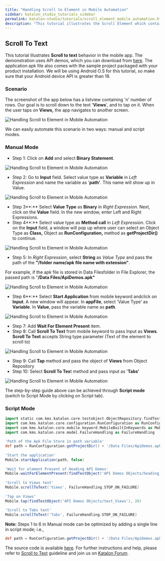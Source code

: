 ```yaml
---
title: "Handling Scroll to Element in Mobile Automation"
sidebar: katalon_studio_tutorials_sidebar
permalink: katalon-studio/tutorials/scroll_element_mobile_automation.html
description: "This tutorial illustrates the Scroll Element which contains the given text in the mobile automation via a sample project in Katalon Studio."
---
```

Scroll To Text
--------------

This tutorial illustrates **Scroll to text** behavior in the mobile app. The demonstration uses API demos, which you can download from [here](https://github.com/katalon-studio/katalon-mobile-automation/blob/master/Data%20Files/ApiDemos.apk). The application apk file also comes with the sample project packaged with your product installation. We will be using Android O.S for this tutorial, so make sure that your Android device API is greater than 18.

### Scenario

The screenshot of the app below has a listview containing 'n' number of rows. Our goal is to scroll down to the text '**Views**', and to tap on it. When the user taps on **Views,** the app navigates to another screen.

![Handling Scroll to Element in Mobile Automation](../../images/katalon-studio/tutorials/scroll_element_mobile_automation/Handling-Scroll-to-Element-in-Mobile-Automation.png)

We can easily automate this scenario in two ways: manual and script modes.

### Manual Mode

*   Step 1: Click on **Add** and select **Binary Statement**.

![Handling Scroll to Element in Mobile Automation ](../../images/katalon-studio/tutorials/scroll_element_mobile_automation/Handling-Scroll-to-Element-in-Mobile-Automation-1.png)

*   Step 2: Go to **Input** field. Select value type as **Variable** in _Left Expression_ and name the variable as '**path'**. This name will show up in Value.

![Handling Scroll to Element in Mobile Automation](../../images/katalon-studio/tutorials/scroll_element_mobile_automation/Handling-Scroll-to-Element-in-Mobile-Automation-2.png)

*   Step 3**:** Select **Value Type** as **Binary** in _Right Expression_. Next, click on the **Value** field. In the new window, enter Left and Right Expressions.
*   Step 4**:** Select value type as **Method call** in _Left Expression_. Click on the **Input** field, a window will pop up where user can select an Object Type as **Class,** Object as **RunConfiguration,** method as **getProjectDir()** to continue.

![Handling Scroll to Element in Mobile Automation](../../images/katalon-studio/tutorials/scroll_element_mobile_automation/Handling-Scroll-to-Element-in-Mobile-Automation-3.png)

*   Step 5: In _Right Expression_, select **String** as _Value Type_ and pass the path of the **"/folder name/apk file name with extension"**.

For example, if the apk file is stored in Data Filesfolder in File Explorer, the passed path is "**/Data Files/ApiDemos.apk"**

![Handling Scroll to Element in Mobile Automation](../../images/katalon-studio/tutorials/scroll_element_mobile_automation/Handling-Scroll-to-Element-in-Mobile-Automation-5.png)

*   Step 6**:** Select **Start Application** from mobile keyword andclick on **Input**. A new window will appear. In **appFile**, select 'Value Type' as **Variable**. In **Value**, pass the variable name as **path**.

![Handling Scroll to Element in Mobile Automation](../../images/katalon-studio/tutorials/scroll_element_mobile_automation/Handling-Scroll-to-Element-in-Mobile-Automation-6.png)

*   Step 7: Add **Wait For Element Present** item.
*   Step 8: Call **Scroll To Text** from mobile keyword to pass Input as **Views**. **Scroll To Text** accepts String type parameter (Text of the element to scroll to)

![Handling Scroll to Element in Mobile Automation](../../images/katalon-studio/tutorials/scroll_element_mobile_automation/Handling-Scroll-to-Element-in-Mobile-Automation-8.png)

*   Step 9: Call **Tap** method and pass the object of **Views** from Object Repository
*   Step 10: Select **Scroll To Tex**t method and pass input as '**Tabs'**

![Handling Scroll to Element in Mobile Automation](../../images/katalon-studio/tutorials/scroll_element_mobile_automation/Handling-Scroll-to-Element-in-Mobile-Automation-10.png)

The step-by-step guide above can be achieved through **Script mode** (switch to Script Mode by clicking on Script tab).

### Script Mode

```groovy
import static com.kms.katalon.core.testobject.ObjectRepository.findTestObject
import com.kms.katalon.core.configuration.RunConfiguration as RunConfiguration
import com.kms.katalon.core.mobile.keyword.MobileBuiltInKeywords as Mobile
import com.kms.katalon.core.model.FailureHandling as FailureHandling
 
'Path of the Apk File Store in path variable'
def path = RunConfiguration.getProjectDir() + '/Data Files/ApiDemos.apk'
 
'Start the application'
Mobile.startApplication(path, false)
 
'Wait for element Present of Heading API Demos'
Mobile.waitForElementPresent(findTestObject('API Demos Objects/heading_API_Demos'), 45)
 
'Scroll to Views text'
Mobile.scrollToText('Views', FailureHandling.STOP_ON_FAILURE)
 
'Tap on Views'
Mobile.tap(findTestObject('API Demos Objects/text_Views'), 20)
 
'Scroll to Tabs text'
Mobile.scrollToText('Tabs', FailureHandling.STOP_ON_FAILURE)

```

**Note:** Steps 1 to 6 in Manual mode can be optimized by adding a single line in script mode; i.e.,

```groovy
def path = RunConfiguration.getProjectDir() + '/Data Files/ApiDemos.apk'

```

The source code is available [here](https://github.com/katalon-studio/katalon-mobile-automation). For further instructions and help, please refer to [Scroll to Text](/display/KD/%5BMobile%5D+Scroll+To+Text) guideline and join us on [Katalon Forum](http://forum.katalon.com/).